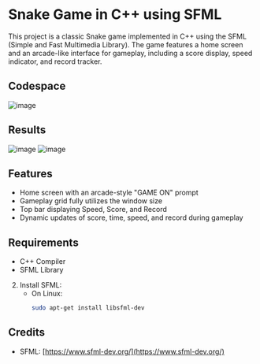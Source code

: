 # Snake Game in C++ using SFML

This project is a classic Snake game implemented in C++ using the SFML (Simple and Fast Multimedia Library). The game features a home screen and an arcade-like interface for gameplay, including a score display, speed indicator, and record tracker.

## Codespace
![image](https://github.com/grainme/mini_games.CPP/assets/104838272/8d0d9230-4d46-472a-9bb1-da9685f9a787)

## Results
![image](https://github.com/grainme/mini_games.CPP/assets/104838272/211f7bd2-876a-4a4b-bb66-e912ed397bad)
![image](https://github.com/grainme/mini_games.CPP/assets/104838272/a732e420-4716-4bd1-9f06-65d2c85669e3)

## Features
- Home screen with an arcade-style "GAME ON" prompt
- Gameplay grid fully utilizes the window size
- Top bar displaying Speed, Score, and Record
- Dynamic updates of score, time, speed, and record during gameplay

## Requirements
- C++ Compiler
- SFML Library

2. Install SFML:
    - On Linux:
      ```bash
      sudo apt-get install libsfml-dev
      ```


## Credits
- SFML: [https://www.sfml-dev.org/](https://www.sfml-dev.org/)
